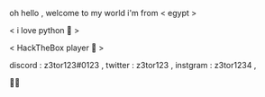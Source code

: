oh hello , welcome to my world
i'm from < egypt >  

< i love python 🔮 > 

< HackTheBox player 🏴 > 

discord : z3tor123#0123
,
twitter : z3tor123
,
instgram : z3tor1234
,

🐼🐼

